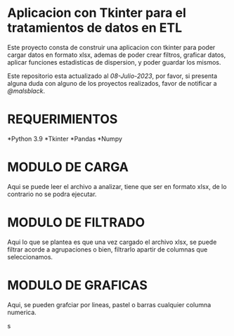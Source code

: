 # Aplicacion con Tkinter para el tratamientos de datos en ETL
Este proyecto consta de construir una aplicacion con tkinter para poder cargar datos en formato xlsx, ademas de poder crear filtros, graficar datos, aplicar funciones estadisticas de dispersion, y poder guardar los mismos.

Este repositorio esta actualizado al *08-Julio-2023*, por favor, si presenta alguna duda con alguno de los proyectos realizados, favor de notificar a *@malsblack*.

# REQUERIMIENTOS
 *Python 3.9
 *Tkinter
 *Pandas
 *Numpy
 
# MODULO DE CARGA
Aqui se puede leer el archivo a analizar, tiene que ser en formato xlsx, de lo contrario no se podra ejecutar.

# MODULO DE FILTRADO
Aqui lo que se plantea es que una vez cargado el archivo xlsx, se puede filtrar acorde a agrupaciones o bien, filtrarlo apartir de columnas que seleccionamos.

# MODULO DE GRAFICAS
Aqui, se pueden grafciar por lineas, pastel o barras cualquier columna numerica.

s